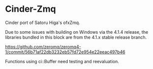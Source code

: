 # Cinder-Zmq
Cinder port of Satoru Higa's ofxZmq.


Due to some issues with building on Windows via the 4.1.4 release, the libraries bundled in this block are from the 4.1.x stable release branch.

https://github.com/zeromq/zeromq4-1/commit/56b71af22db3232eb57fd72e954e22eeac497b46

Functions using ci::Buffer need testing and reevaluation.

